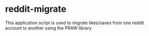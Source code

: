 # reddit-migrate
This application script is used to migrate likes/saves from one reddit account to another using the PRAW library
